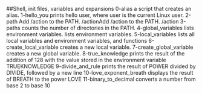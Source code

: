 ##Shell, init files, variables and expansions
0-alias a script that creates an alias.
1-hello_you prints hello user, where user is the current Linux user.
2-path Add /action to the PATH. /actionAdd /action to the PATH. /action
3-paths counts the number of directories in the PATH.
4-global_variables  lists environment variables. lists environment variables.
5-local_variables lists all local variables and environment variables, and functions
6-create_local_variable creates a new local variable.
7-create_global_variable creates a new global variable.
8-true_knowledge prints the result of the addition of 128 with the value stored in the environment variable TRUEKNOWLEDGE
9-divide_and_rule prints the result of POWER divided by DIVIDE, followed by a new line
10-love_exponent_breath displays the result of BREATH to the power LOVE
11-binary_to_decimal converts a number from base 2 to base 10
